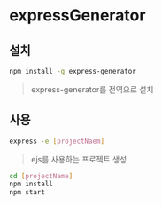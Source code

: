 # expressGenerator

## 설치
```bash
npm install -g express-generator
```
> express-generator를 전역으로 설치
## 사용
```bash
express -e [projectNaem]
```
> ejs를 사용하는 프로젝트 생성
```bash
cd [projectName]
npm install
npm start
```